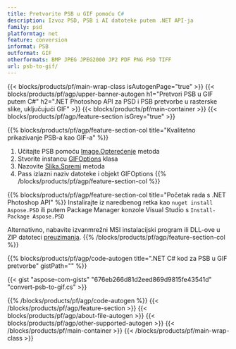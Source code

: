 ```yaml
---
title: Pretvorite PSB u GIF pomoću C#
description: Izvoz PSD, PSB i AI datoteke putem .NET API-ja
family: psd
platformtag: net
feature: conversion
informat: PSB
outformat: GIF
otherformats: BMP JPEG JPEG2000 JP2 PDF PNG PSD TIFF
url: psb-to-gif/
---
```


{{< blocks/products/pf/main-wrap-class isAutogenPage="true" >}}
{{< blocks/products/pf/agp/upper-banner-autogen h1="Pretvori PSB u GIF putem C#" h2=".NET Photoshop API za PSD i PSB pretvorbe u rasterske slike, uključujući GIF" >}}
{{< blocks/products/pf/main-container >}}
{{< blocks/products/pf/agp/feature-section isGrey="true" >}}

{{% blocks/products/pf/agp/feature-section-col title="Kvalitetno prikazivanje PSB-a kao GIF-a" %}}
1. Učitajte PSB pomoću [Image.Opterećenje](https://apireference.aspose.com/psd/net/aspose.psd/image/methods/load/index) metoda
1. Stvorite instancu [GIFOptions](https://apireference.aspose.com/psd/net/aspose.psd.imageoptions/gifoptions) klasa
1. Nazovite [Slika.Spremi](https://apireference.aspose.com/psd/net/aspose.psd/image/methods/save/index) metoda
1. Pass izlazni naziv datoteke i objekt GIFOptions
{{% /blocks/products/pf/agp/feature-section-col %}}

{{% blocks/products/pf/agp/feature-section-col title="Početak rada s .NET Photoshop API" %}}
Instalirajte iz naredbenog retka kao ```nuget install Aspose.PSD``` ili putem Package Manager konzole Visual Studio s ```Install-Package Aspose.PSD```

Alternativno, nabavite izvanmrežni MSI instalacijski program ili DLL-ove u ZIP datoteci [preuzimanja](https://releases.aspose.com/psd/net).
{{% /blocks/products/pf/agp/feature-section-col %}}

{{% blocks/products/pf/agp/code-autogen title=".NET C# kod za PSB u GIF pretvorbe" gistPath="" %}}

{{< gist "aspose-com-gists" "676eb266d81d2eed869d9815fe43541d" "convert-psb-to-gif.cs" >}}

{{% /blocks/products/pf/agp/code-autogen %}}
{{< /blocks/products/pf/agp/feature-section >}}
{{< blocks/products/pf/agp/about-file-autogen >}}
{{< blocks/products/pf/agp/other-supported-autogen >}}
{{< /blocks/products/pf/main-container >}}
{{< /blocks/products/pf/main-wrap-class >}}
